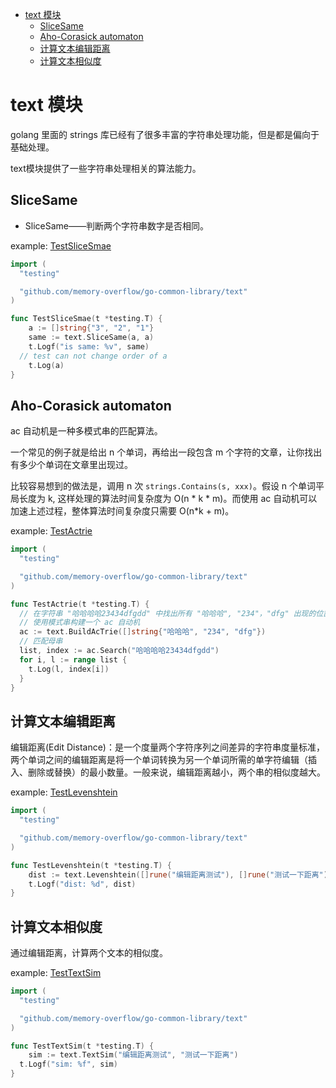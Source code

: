 - [text 模块](#text-模块)
  - [SliceSame](#slicesame)
  - [Aho-Corasick automaton](#aho-corasick-automaton)
  - [计算文本编辑距离](#计算文本编辑距离)
  - [计算文本相似度](#计算文本相似度)

# text 模块
golang 里面的 strings 库已经有了很多丰富的字符串处理功能，但是都是偏向于基础处理。

text模块提供了一些字符串处理相关的算法能力。

## SliceSame
- SliceSame——判断两个字符串数字是否相同。

example: [TestSliceSmae](https://github.com/memory-overflow/go-common-library/blob/main/text/text_test.go#L29)
```go
import (
  "testing"

  "github.com/memory-overflow/go-common-library/text"
)

func TestSliceSmae(t *testing.T) {
	a := []string{"3", "2", "1"}
	same := text.SliceSame(a, a)
	t.Logf("is same: %v", same)
  // test can not change order of a
	t.Log(a)
}
```

## Aho-Corasick automaton
ac 自动机是一种多模式串的匹配算法。

一个常见的例子就是给出 n 个单词，再给出一段包含 m 个字符的文章，让你找出有多少个单词在文章里出现过。

比较容易想到的做法是，调用 n 次 `strings.Contains(s, xxx)`。假设 n 个单词平局长度为 k, 这样处理的算法时间复杂度为 O(n * k * m)。而使用 ac 自动机可以加速上述过程，整体算法时间复杂度只需要 O(n*k + m)。

example: [TestActrie](https://github.com/memory-overflow/go-common-library/blob/main/text/text_test.go#L9)
```go
import (
  "testing"

  "github.com/memory-overflow/go-common-library/text"
)

func TestActrie(t *testing.T) {
  // 在字符串 "哈哈哈哈23434dfgdd" 中找出所有 "哈哈哈", "234"，"dfg" 出现的位置。
  // 使用模式串构建一个 ac 自动机
  ac := text.BuildAcTrie([]string{"哈哈哈", "234", "dfg"})
  // 匹配母串
  list, index := ac.Search("哈哈哈哈23434dfgdd")
  for i, l := range list {
    t.Log(l, index[i])
  }
}
```

## 计算文本编辑距离
编辑距离(Edit Distance)：是一个度量两个字符序列之间差异的字符串度量标准，两个单词之间的编辑距离是将一个单词转换为另一个单词所需的单字符编辑（插入、删除或替换）的最小数量。一般来说，编辑距离越小，两个串的相似度越大。

example: [TestLevenshtein](https://github.com/memory-overflow/go-common-library/blob/main/text/text_test.go#L24)
```go
import (
  "testing"

  "github.com/memory-overflow/go-common-library/text"
)

func TestLevenshtein(t *testing.T) {
	dist := text.Levenshtein([]rune("编辑距离测试"), []rune("测试一下距离"))
	t.Logf("dist: %d", dist)
}
```

## 计算文本相似度
通过编辑距离，计算两个文本的相似度。

example: [TestTextSim](https://github.com/memory-overflow/go-common-library/blob/main/text/text_test.go#L17)
```go
import (
  "testing"

  "github.com/memory-overflow/go-common-library/text"
)

func TestTextSim(t *testing.T) {
	sim := text.TextSim("编辑距离测试", "测试一下距离")
  t.Logf("sim: %f", sim)
}
```